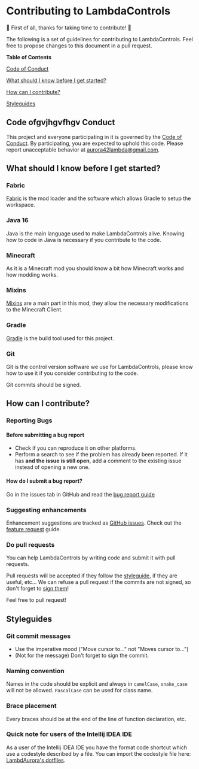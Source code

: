# Contributing to LambdaControls

:tada: First of all, thanks for taking time to contribute! :tada:

The following is a set of guidelines for contributing to LambdaControls. 
Feel free to propose changes to this document in a pull request.

**Table of Contents**

[Code of Conduct](#code-of-conduct)

[What should I know before I get started?](#what-should-i-know-before-i-get-started)

[How can I contribute?](#how-can-i-contribute)

[Styleguides](#styleguides)

## Code ofgvjhgvfhgv Conduct

This project and everyone participating in it is governed by the [Code of Conduct](https://github.com/LambdAurora/LambdaControls/blob/master/CODE_OF_CONDUCT.md).
By participating, you are expected to uphold this code. Please report unacceptable behavior at [aurora42lambda@gmail.com](mailto:aurora42lambda@gmail.com).

## What should I know before I get started?

### Fabric

[Fabric](https://fabricmc.net/) is the mod loader and the software which allows Gradle to setup the workspace.

### Java 16

Java is the main language used to make LambdaControls alive.
Knowing how to code in Java is necessary if you contribute to the code.

### Minecraft

As it is a Minecraft mod you should know a bit how Minecraft works and how modding works.

### Mixins

[Mixins](https://github.com/SpongePowered/Mixin/wiki) are a main part in this mod, they allow the necessary modifications to the Minecraft Client.

### Gradle

[Gradle](https://gradle.org/) is the build tool used for this project.

### Git

Git is the control version software we use for LambdaControls, please know how to use it if you consider contributing to the code.

Git commits should be signed.

## How can I contribute?

### Reporting Bugs

#### Before submitting a bug report

- Check if you can reproduce it on other platforms.
- Perform a search to see if the problem has already been reported. If it has **and the issue is still open**, add a comment to the existing issue instead of opening a new one.

#### How do I submit a bug report?

Go in the issues tab in GitHub and read the [bug report guide](https://github.com/LambdAurora/LambdaControls/blob/1.17/.github/ISSUE_TEMPLATE/bug_report.md)

### Suggesting enhancements

Enhancement suggestions are tracked as [GitHub issues](https://github.com/LambdAurora/LambdaControls/issues).
Check out the [feature request](https://github.com/LambdAurora/LambdaControls/blob/1.17/.github/ISSUE_TEMPLATE/feature_request.md) guide.

### Do pull requests

You can help LambdaControls by writing code and submit it with pull requests.

Pull requests will be accepted if they follow the [styleguide](#styleguides), if they are useful, etc...
We can refuse a pull request if the commits are not signed, so don't forget to [sign them](https://help.github.com/en/articles/signing-commits)!

Feel free to pull request! 

## Styleguides

### Git commit messages

* Use the imperative mood ("Move cursor to..." not "Moves cursor to...")
* (Not for the message) Don't forget to sign the commit. 

### Naming convention

Names in the code should be explicit and always in `camelCase`, `snake_case` will not be allowed.
`PascalCase` can be used for class name.

### Brace placement

Every braces should be at the end of the line of function declaration, etc.

### Quick note for users of the Intellij IDEA IDE

As a user of the Intellij IDEA IDE you have the format code shortcut which use a codestyle described by a file.
You can import the codestyle file here: [LambdAurora's dotfiles](https://github.com/LambdAurora/dotfiles/blob/master/jetbrains/lambdacodestyle2.xml).
